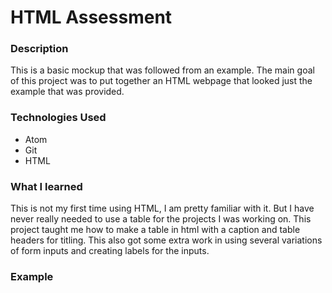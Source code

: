 # HTML Assessment

### Description
This is a basic mockup that was followed from an example. The main goal of this project was to put together an HTML webpage that looked just the example that was provided.


### Technologies Used
- Atom
- Git
- HTML

### What I learned
This is not my first time using HTML, I am pretty familiar with it. But I have never really needed to use a table for the projects I was working on. This project taught me how to make a table in html with a caption and table headers for titling. This also got some extra work in using several variations of form inputs and creating labels for the inputs.


### Example

<a href="IMG/assessment_example.png" alt="Example Assessment"></a>
